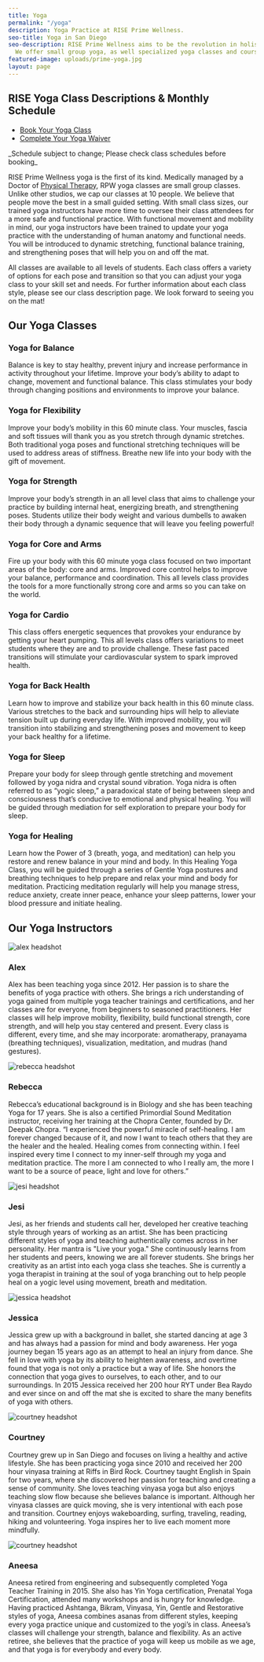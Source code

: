 ```yaml
---
title: Yoga
permalink: "/yoga"
description: Yoga Practice at RISE Prime Wellness.
seo-title: Yoga in San Diego
seo-description: RISE Prime Wellness aims to be the revolution in holistic yoga practice.
  We offer small group yoga, as well specialized yoga classes and courses.
featured-image: uploads/prime-yoga.jpg
layout: page
---
```


## RISE Yoga Class Descriptions & Monthly Schedule

<!-- Vagaro Yoga Booking & Waiver Links -->
<ul class="actions">
  <li><a href="https://www.vagaro.com/riseprimewellness/classes" class="button special book-btn" target="_blank">Book Your Yoga Class</a></li>
  <li><a href="https://forms.vagaro.com/626addc97f702f9cace207e8" class="button " target="_blank">Complete Your Yoga Waiver</a></li>
</ul>
_Schedule subject to change; Please check class schedules before booking_

RISE Prime Wellness yoga is the first of its kind. Medically managed by a Doctor of [Physical Therapy](/physical-therapy), RPW yoga classes are small group classes. Unlike other studios, we cap our classes at 10 people. We believe that people move the best in a small guided setting. With small class sizes, our trained yoga instructors have more time to oversee their class attendees for a more safe and functional practice. With functional movement and mobility in mind, our yoga instructors have been trained to update your yoga practice with the understanding of human anatomy and functional needs. You will be introduced to dynamic stretching, functional balance training, and strengthening poses that will help you on and off the mat.

All classes are available to all levels of students. Each class offers a variety of options for each pose and transition so that you can adjust your yoga class to your skill set and needs. For further information about each class style, please see our class description page. We look forward to seeing you on the mat!

## Our Yoga Classes
<!-- Yoga class descriptions -->
<section class="grid-section">
  <div class="yoga-class-description">
    <h3>Yoga for Balance</h3>
    <p>Balance is key to stay healthy, prevent injury and increase performance in activity throughout your lifetime. Improve your body’s ability to adapt to change, movement and functional balance. This class stimulates your body through changing positions and environments to improve your balance.</p>
  </div>
  <div class="yoga-class-description">
    <h3>Yoga for Flexibility</h3>
    <p>Improve your body’s mobility in this 60 minute class. Your muscles, fascia and soft tissues will thank you as you stretch through dynamic stretches. Both traditional yoga poses and functional stretching techniques will be used to address areas of stiffness. Breathe new life into your body with the gift of movement.</p>
  </div>
  <div class="yoga-class-description">
    <h3>Yoga for Strength</h3>
    <p>Improve your body’s strength in an all level class that aims to challenge your practice by building internal heat, energizing breath, and strengthening poses. Students utilize their body weight and various dumbells to awaken their body through a dynamic sequence that will leave you feeling powerful!</p>
  </div>
</section>
<section class="grid-section">
  <div class="yoga-class-description">
    <h3>Yoga for Core and Arms</h3>
    <p>Fire up your body with this 60 minute yoga class focused on two important areas of the body: core and arms. Improved core control helps to improve your balance, performance and coordination. This all levels class provides the tools for a more functionally strong core and arms so you can take on the world.</p>
  </div>
  <div class="yoga-class-description">
    <h3>Yoga for Cardio</h3>
    <p>This class offers energetic sequences that provokes your endurance by getting your heart pumping. This all levels class offers variations to meet students where they are and to provide challenge. These fast paced transitions will stimulate your cardiovascular system to spark improved health.</p>
  </div>
  <div class="yoga-class-description">
    <h3>Yoga for Back Health</h3>
    <p>Learn how to improve and stabilize your back health in this 60 minute class. Various stretches to the back and surrounding hips will help to alleviate tension built up during everyday life. With improved mobility, you will transition into stabilizing and strengthening poses and movement to keep your back healthy for a lifetime.</p>
  </div>
</section>
<section class="grid-section">
  <div class="yoga-class-description">
    <h3>Yoga for Sleep</h3>
    <p>Prepare your body for sleep through gentle stretching and movement followed by yoga nidra and crystal sound vibration. Yoga nidra is often referred to as “yogic sleep,” a paradoxical state of being between sleep and consciousness that’s conducive to emotional and physical healing. You will be guided through mediation for self exploration to prepare your body for sleep.</p>
  </div>
  <div class="yoga-class-description">
    <h3>Yoga for Healing</h3>
    <p>Learn how the Power of 3 (breath, yoga, and meditation) can help you restore and renew balance in your mind and body. In this Healing Yoga Class, you will be guided through a series of Gentle Yoga postures and breathing techniques to help prepare and relax your mind and body for meditation. Practicing meditation regularly will help you manage stress, reduce anxiety, create inner peace, enhance your sleep patterns, lower your blood pressure and initiate healing.</p>
  </div>
  <div class="yoga-class-description">
    <!-- Place Next Yoga Class Here -->
  </div>
</section>

## Our Yoga Instructors
<!-- Yoga instructor bios -->
<section class="grid-section">
  <div class="yoga-instructor-bio">
    <img src="https://res.cloudinary.com/zheisey/image/upload/f_auto/Prime/alex.jpg" alt="alex headshot">
    <h3>Alex</h3>
    <p>Alex has been teaching yoga since 2012. Her passion is to share the benefits of yoga practice with others. She brings a rich understanding of yoga gained from multiple yoga teacher trainings and certifications, and her classes are for everyone, from beginners to seasoned practitioners. Her classes will help improve mobility, flexibility, build functional strength, core strength, and will help you stay centered and present. Every class is different, every time, and she may incorporate: aromatherapy, pranayama (breathing techniques), visualization, meditation, and mudras (hand gestures).</p>
  </div>
  <div class="yoga-instructor-bio">
    <img src="https://res.cloudinary.com/zheisey/image/upload/f_auto/Prime/rebecca.jpg" alt="rebecca headshot">
    <h3>Rebecca</h3>
    <p>Rebecca’s educational background is in Biology and she has been teaching Yoga for 17 years. She is also a certified Primordial Sound Meditation instructor, receiving her training at the Chopra Center, founded by Dr. Deepak Chopra. “I experienced the powerful miracle of self-healing. I am forever changed because of it, and now I want to teach others that they are the healer and the healed. Healing comes from connecting within. I feel inspired every time I connect to my inner-self through my yoga and meditation practice. The more I am connected to who I really am, the more I want to be a source of peace, light and love for others.”</p>
  </div>
  <div class="yoga-instructor-bio">
    <img src="https://res.cloudinary.com/zheisey/image/upload/f_auto/Prime/jesi.jpg" alt="jesi headshot">
    <h3>Jesi</h3>
    <p>Jesi, as her friends and students call her, developed her creative teaching style through years of working as an artist. She has been practicing different styles of yoga and teaching authentically comes across in her personality. Her mantra is "Live your yoga." She continuously learns from her students and peers, knowing we are all forever students. She brings her creativity as an artist into each yoga class she teaches. She is currently a yoga therapist in training at the soul of yoga branching out to help people heal on a yogic level using movement, breath and meditation.</p>
  </div>
  <div class="yoga-instructor-bio">
    <img src="https://res.cloudinary.com/zheisey/image/upload/f_auto/Prime/jessica.jpg" alt="jessica headshot">
    <h3>Jessica</h3>
    <p>Jessica grew up with a background in ballet, she started dancing at age 3 and has always had a passion for mind and body awareness. Her yoga journey began 15 years ago as an attempt to heal an injury from dance. She fell in love with yoga by its ability to heighten awareness, and overtime found that yoga is not only a practice but a way of life. She honors the connection that yoga gives to ourselves, to each other, and to our surroundings. In 2015 Jessica received her 200 hour RYT under Bea Raydo and ever since on and off the mat she is excited to share the many benefits of yoga with others.</p>
  </div>
  <div class="yoga-instructor-bio">
    <img src="https://res.cloudinary.com/zheisey/image/upload/f_auto/Prime/courtney.jpg" alt="courtney headshot">
    <h3>Courtney</h3>
    <p>Courtney grew up in San Diego and focuses on living a healthy and active lifestyle. She has been practicing yoga since 2010 and received her 200 hour vinyasa training at Riffs in Bird Rock. Courtney taught English in Spain for two years, where she discovered her passion for teaching and creating a sense of community. She loves teaching vinyasa yoga but also enjoys teaching slow flow because she believes balance is important. Although her vinyasa classes are quick moving, she is very intentional with each pose and transition. Courtney enjoys wakeboarding, surfing, traveling, reading, hiking and volunteering. Yoga inspires her to live each moment more mindfully.</p>
  </div>
  <div class="yoga-instructor-bio">
    <img src="https://res.cloudinary.com/zheisey/image/upload/f_auto/Prime/aneesa.jpg" alt="courtney headshot">
    <h3>Aneesa</h3>
    <p>Aneesa retired from engineering and subsequently completed Yoga Teacher Training in 2015. She also has Yin Yoga certification, Prenatal Yoga Certification, attended many workshops and is hungry for knowledge. Having practiced Ashtanga, Bikram, Vinyasa, Yin, Gentle and Restorative styles of yoga, Aneesa combines asanas from different styles, keeping every yoga practice unique and customized to the yogi’s in class. Aneesa’s classes will challenge your strength, balance and flexibility. As an active retiree, she believes that the practice of yoga will keep us mobile as we age, and that yoga is for everybody and every body.</p>
  </div>
</section>
